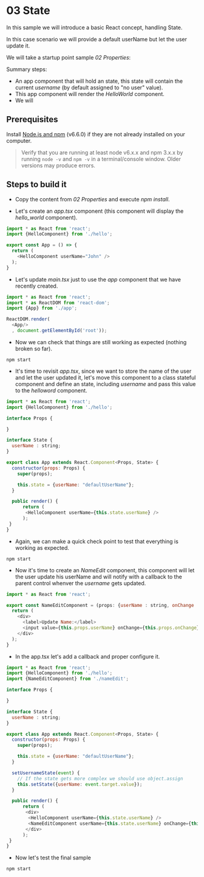 # 03 State

In this sample we will introduce a basic React concept, handling State.

In this case scenario we will provide a default userName but let the user update
it.


We will take a startup point sample _02 Properties_:

Summary steps:

- An app component that will hold an state, this state will contain the current
_username_ (by default assigned to "no user" value).
- This app component will render the _HelloWorld_ component.
- We will

## Prerequisites

Install [Node.js and npm](https://nodejs.org/en/) (v6.6.0) if they are not already installed on your computer.

> Verify that you are running at least node v6.x.x and npm 3.x.x by running `node -v` and `npm -v` in a terminal/console window. Older versions may produce errors.

## Steps to build it

- Copy the content from _02 Properties_ and execute _npm install_.

- Let's create an _app.tsx_ component (this component will display the _hello_world_ component).

```javascript
import * as React from 'react';
import {HelloComponent} from './hello';

export const App = () => {
  return (
    <HelloComponent userName="John" />
  );
}
```

- Let's update _main.tsx_ just to use the _app_ component that we have recently created.

```javascript
import * as React from 'react';
import * as ReactDOM from 'react-dom';
import {App} from './app';

ReactDOM.render(
  <App/>
  , document.getElementById('root'));
```

- Now we can check that things are still working as expected (nothing broken so far).

```
npm start
```

- It's time to revisit _app.tsx_, since we want to store the name of the user and let the
user updated it, let's move this component to a class stateful component and define
an state, including _username_ and pass this value to the _helloword_ component.

```javascript
import * as React from 'react';
import {HelloComponent} from './hello';

interface Props {

}

interface State {
  userName : string;
}

export class App extends React.Component<Props, State> {
  constructor(props: Props) {
    super(props);

    this.state = {userName: "defaultUserName"};
  }

  public render() {
      return (
       <HelloComponent userName={this.state.userName} />
      );
 }
}
```

- Again, we can make a quick check point to test that everything is working as expected.

```
npm start
```

- Now it's time to create an _NameEdit_ component, this component will let the user
update his userName and will notify with a callback to the parent control whenver
the _username_ gets updated.

```javascript
import * as React from 'react';

export const NameEditComponent = (props: {userName : string, onChange : (event : any) => any}) => {
  return (
    <div>
      <label>Update Name:</label>
      <input value={this.props.userName} onChange={this.props.onChange}/>
    </div>
  );
}
```

- In the app.tsx let's add a callback and proper configure it.

```javascript
import * as React from 'react';
import {HelloComponent} from './hello';
import {NameEditComponent} from './nameEdit';

interface Props {

}

interface State {
  userName : string;
}

export class App extends React.Component<Props, State> {
  constructor(props: Props) {
    super(props);

    this.state = {userName: "defaultUserName"};
  }

  setUsernameState(event) {
    // If the state gets more complex we should use object.assign
    this.setState({userName: event.target.value});
  }

  public render() {
      return (
       <div>
        <HelloComponent userName={this.state.userName} />
        <NameEditComponent userName={this.state.userName} onChange={this.setUsernameState.bind(this)} />
       </div>
      );
 }
}
```

- Now let's test the final sample

```
npm start
```
